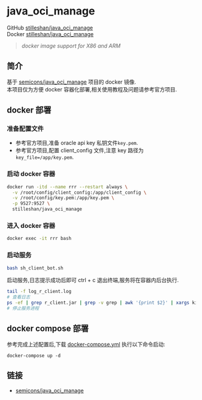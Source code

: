# java_oci_manage
GitHub [stilleshan/java_oci_manage](https://github.com/stilleshan/dockerfiles)  
Docker [stilleshan/java_oci_manage](https://hub.docker.com/r/stilleshan/java_oci_manage)
> *docker image support for X86 and ARM*

## 简介
基于 [semicons/java_oci_manage](https://github.com/semicons/java_oci_manage) 项目的 docker 镜像.  
本项目仅为方便 docker 容器化部署,相关使用教程及问题请参考官方项目.


## docker 部署
### 准备配置文件
- 参考官方项目,准备 oracle api key 私钥文件`key.pem`.
- 参考官方项目,配置 client_config 文件,注意 key 路径为`key_file=/app/key.pem`.

### 启动 docker 容器
```bash
docker run -itd --name rrr --restart always \
  -v /root/config/client_config:/app/client_config \
  -v /root/config/key.pem:/app/key.pem \
  -p 9527:9527 \
  stilleshan/java_oci_manage
```

### 进入 docker 容器
```bash
docker exec -it rrr bash
```

### 启动服务
```bash
bash sh_client_bot.sh
```
启动服务,日志提示成功后即可 ctrl + c 退出终端,服务将在容器内后台执行.

```bash
tail -f log_r_client.log 
# 查看日志
ps -ef | grep r_client.jar | grep -v grep | awk '{print $2}' | xargs kill -9
# 停止服务进程
```

## docker compose 部署
参考完成上述配置后,下载 [docker-compose.yml](https://raw.githubusercontent.com/stilleshan/dockerfiles/main/java_oci_manage/docker-compose.yml) 执行以下命令启动:
```shell
docker-compose up -d
```

## 链接
- [semicons/java_oci_manage](https://github.com/semicons/java_oci_manage)
